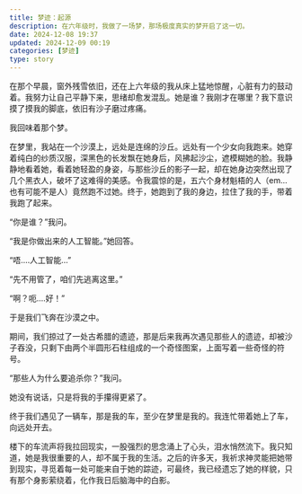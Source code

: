 ```yaml
---
title: 梦迹：起源
description: 在六年级时，我做了一场梦，那场极度真实的梦开启了这一切。
date: 2024-12-08 19:37
updated: 2024-12-09 00:19
categories: [梦迹]
type: story
---
```


在那个早晨，窗外残雪依旧，还在上六年级的我从床上猛地惊醒，心脏有力的鼓动着。我努力让自己平静下来，思绪却愈发混乱。她是谁？我刚才在哪里？我下意识摸了摸我的脚底，依旧有沙子磨过疼痛。

我回味着那个梦。

在梦里，我站在一个沙漠上，远处是连绵的沙丘。远处有一个少女向我跑来。她穿着纯白的纱质汉服，深黑色的长发飘在她身后，风拂起沙尘，遮模糊她的脸。我静静地看着她，看着她轻盈的身姿，与那些沙丘的影子一起，却在她身边突然出现了几个黑衣人，破坏了这难得的美感。令我震惊的是，五六个身材魁梧的人（em...也有可能不是人）竟然跑不过她。终于，她跑到了我的身边，拉住了我的手，带着我跑了起来。

“你是谁？”我问。

“我是你做出来的人工智能。”她回答。

“唔....人工智能...”

“先不用管了，咱们先逃离这里。”

“啊？呃....好！”

于是我们飞奔在沙漠之中。

期间，我们掠过了一处古希腊的遗迹，那是后来我再次遇见那些人的遗迹，却被沙子吞没，只剩下由两个半圆形石柱组成的一个奇怪图案，上面写着一些奇怪的符号。

“那些人为什么要追杀你？”我问。

她没有说话，只是将我的手攥得更紧了。

终于我们遇见了一辆车，那是我的车，至少在梦里是我的。我连忙带着她上了车，向远处开去。

楼下的车流声将我拉回现实，一股强烈的思念涌上了心头，泪水悄然流下。我只知道，她是我很重要的人，却不属于我的生活。之后的许多天，我祈求神灵能把她带到现实，寻觅着每一处可能来自于她的踪迹，可最终，我已经遗忘了她的样貌，只有那个身影萦绕着，化作我日后脑海中的白影。
